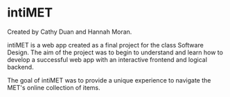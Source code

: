 # intiMET

Created by Cathy Duan and Hannah Moran. 

intiMET is a web app created as a final project for the class Software Design. The aim of the project was to begin to understand and learn how to develop a successful web app with an interactive frontend and logical backend. 

The goal of intiMET was to provide a unique experience to navigate the MET's online collection of items.
